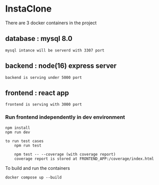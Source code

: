 # InstaClone

There are 3 docker containers in the project

## database : mysql 8.0

    mysql intance will be serverd with 3307 port

## backend : node(16) express server

    backend is serving under 5000 port

## frontend : react app

    frontend is serving with 3000 port

### Run frontend independently in dev environment

    npm install
    npm run dev

    to run test cases
        npm run test

        npm test -- --coverage (with coverage report)
        coverage report is stored at FRONTEND_APP:/coverage/index.html

To build and run the containers

    docker compose up --build
